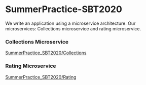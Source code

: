 # SummerPractice-SBT2020
We write an application using a microservice architecture. Our microservices: Collections microservice and rating microservice.

### Collections Microservice
[SummerPractice_SBT2020/Collections](https://github.com/BorZzzenko/SummerPractice_SBT2020/tree/master/Collections)


### Rating Microservice
[SummerPractice_SBT2020/Rating](https://github.com/BorZzzenko/SummerPractice_SBT2020/tree/master/Rating)
